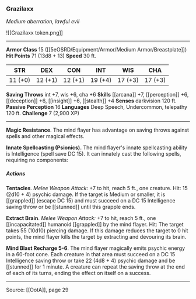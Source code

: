 ### Grazilaxx
_Medium aberration, lawful evil_

![[Grazilaxx token.png]]


---

**Armor Class** 15 ([[5eOSRD/Equipment/Armor/Medium Armor/Breastplate]])
**Hit Points** 71 (13d8 + 13)
**Speed** 30 ft.

| STR     | DEX     | CON     | INT     | WIS     | CHA     |
|---------|---------|---------|---------|---------|---------|
| 11 (+0) | 12 (+1) | 12 (+1) | 19 (+4) | 17 (+3) | 17 (+3) |

**Saving Throws** int +7, wis +6, cha +6
**Skills** [[arcana]] +7, [[perception]] +6, [[deception]] +6, [[insight]] +6, [[stealth]] +4
**Senses** darkvision 120 ft.
**Passive Perception** 16
**Languages** Deep Speech, Undercommon, telepathy 120 ft.
**Challenge** 7 (2,900 XP)

---

**Magic Resistance**. The mind flayer has advantage on saving throws against spells and other magical effects.

**Innate Spellcasting (Psionics).** The mind flayer's innate spellcasting ability is Intelligence (spell save DC 15). It can innately cast the following spells, requiring no components:

##### Actions
**Tentacles**. _Melee Weapon Attack:_ +7 to hit, reach 5 ft., one creature. Hit: 15 (2d10 + 4) psychic damage. If the target is Medium or smaller, it is [[grappled]] (escape DC 15) and must succeed on a DC 15 Intelligence saving throw or be [[stunned]] until this grapple ends.

**Extract Brain**. _Melee Weapon Attack:_ +7 to hit, reach 5 ft., one [[incapacitated]] humanoid [[grappled]] by the mind flayer. Hit: The target takes 55 (10d10) piercing damage. If this damage reduces the target to 0 hit points, the mind flayer kills the target by extracting and devouring its brain.

**Mind Blast Recharge 5-6**. The mind flayer magically emits psychic energy in a 60-foot cone. Each creature in that area must succeed on a DC 15 Intelligence saving throw or take 22 (4d8 + 4) psychic damage and be [[stunned]] for 1 minute. A creature can repeat the saving throw at the end of each of its turns, ending the effect on itself on a success.


---

Source: [[OotA]], page 29